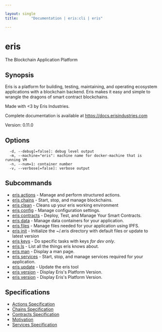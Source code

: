 ```yaml
---

layout: single
title:      "Documentation | eris:cli | eris"

---
```


# eris

The Blockchain Application Platform

## Synopsis

Eris is a platform for building, testing, maintaining, and operating
ecosystem applications with a blockchain backend. Eris makes it easy
and simple to wrangle the dragons of smart contract blockchains.

Made with <3 by Eris Industries.

Complete documentation is available at https://docs.erisindustries.com

Version:
  0.11.0

## Options

```
  -d, --debug[=false]: debug level output
  -m, --machine="eris": machine name for docker-machine that is running VM
  -n, --num=1: container number
  -v, --verbose[=false]: verbose output
```

## Subcommands

* [eris actions](/docs/documentation/cli/0.11.0/eris_actions/)	 - Manage and perform structured actions.
* [eris chains](/docs/documentation/cli/0.11.0/eris_chains/)	 - Start, stop, and manage blockchains.
* [eris clean](/docs/documentation/cli/0.11.0/eris_clean/)	 - Cleans up your eris working environment
* [eris config](/docs/documentation/cli/0.11.0/eris_config/)	 - Manage configuration settings.
* [eris contracts](/docs/documentation/cli/0.11.0/eris_contracts/)	 - Deploy, Test, and Manage Your Smart Contracts.
* [eris data](/docs/documentation/cli/0.11.0/eris_data/)	 - Manage data containers for your application.
* [eris files](/docs/documentation/cli/0.11.0/eris_files/)	 - Manage files needed for your application using IPFS.
* [eris init](/docs/documentation/cli/0.11.0/eris_init/)	 - Initialize the ~/.eris directory with default files or update to latest version
* [eris keys](/docs/documentation/cli/0.11.0/eris_keys/)	 - Do specific tasks with keys *for dev only*.
* [eris ls](/docs/documentation/cli/0.11.0/eris_ls/)	 - List all the things eris knows about.
* [eris man](/docs/documentation/cli/0.11.0/eris_man/)	 - Display a man page.
* [eris services](/docs/documentation/cli/0.11.0/eris_services/)	 - Start, stop, and manage services required for your application.
* [eris update](/docs/documentation/cli/0.11.0/eris_update/)	 - Update the eris tool
* [eris version](/docs/documentation/cli/0.11.0/eris_version/)	 - Display Eris's Platform Version.
* [eris version](/docs/documentation/cli/0.11.0/eris_version/)	 - Display Eris's Platform Version.

## Specifications

* [Actions Specification](/docs/documentation/cli/0.11.0/actions_specification/)
* [Chains Specification](/docs/documentation/cli/0.11.0/chains_specification/)
* [Contracts Specification](/docs/documentation/cli/0.11.0/contracts_specification/)
* [Motivation](/docs/documentation/cli/0.11.0/motivation/)
* [Services Specification](/docs/documentation/cli/0.11.0/services_specification/)

